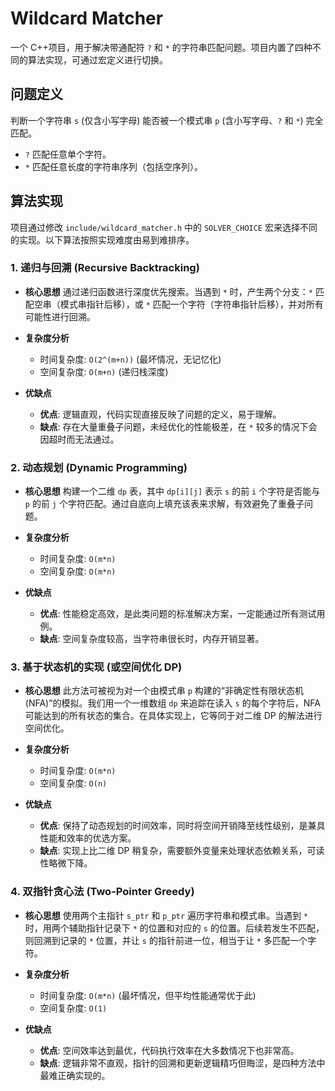 # Wildcard Matcher

一个 C++项目，用于解决带通配符 `?` 和 `*` 的字符串匹配问题。项目内置了四种不同的算法实现，可通过宏定义进行切换。

## 问题定义

判断一个字符串 `s` (仅含小写字母) 能否被一个模式串 `p` (含小写字母、`?` 和 `*`) 完全匹配。

- `?` 匹配任意单个字符。
- `*` 匹配任意长度的字符串序列（包括空序列）。

## 算法实现

项目通过修改 `include/wildcard_matcher.h` 中的 `SOLVER_CHOICE` 宏来选择不同的实现。以下算法按照实现难度由易到难排序。

### 1. 递归与回溯 (Recursive Backtracking)

- **核心思想**
  通过递归函数进行深度优先搜索。当遇到 `*` 时，产生两个分支：`*` 匹配空串（模式串指针后移），或 `*` 匹配一个字符（字符串指针后移），并对所有可能性进行回溯。

- **复杂度分析**

  - 时间复杂度: `O(2^(m+n))` (最坏情况，无记忆化)
  - 空间复杂度: `O(m+n)` (递归栈深度)

- **优缺点**
  - **优点**: 逻辑直观，代码实现直接反映了问题的定义，易于理解。
  - **缺点**: 存在大量重叠子问题，未经优化的性能极差，在 `*` 较多的情况下会因超时而无法通过。

### 2. 动态规划 (Dynamic Programming)

- **核心思想**
  构建一个二维 `dp` 表，其中 `dp[i][j]` 表示 `s` 的前 `i` 个字符是否能与 `p` 的前 `j` 个字符匹配。通过自底向上填充该表来求解，有效避免了重叠子问题。

- **复杂度分析**

  - 时间复杂度: `O(m*n)`
  - 空间复杂度: `O(m*n)`

- **优缺点**
  - **优点**: 性能稳定高效，是此类问题的标准解决方案，一定能通过所有测试用例。
  - **缺点**: 空间复杂度较高，当字符串很长时，内存开销显著。

### 3. 基于状态机的实现 (或空间优化 DP)

- **核心思想**
  此方法可被视为对一个由模式串 `p` 构建的“非确定性有限状态机 (NFA)”的模拟。我们用一个一维数组 `dp` 来追踪在读入 `s` 的每个字符后，NFA 可能达到的所有状态的集合。在具体实现上，它等同于对二维 DP 的解法进行空间优化。

- **复杂度分析**

  - 时间复杂度: `O(m*n)`
  - 空间复杂度: `O(n)`

- **优缺点**
  - **优点**: 保持了动态规划的时间效率，同时将空间开销降至线性级别，是兼具性能和效率的优选方案。
  - **缺点**: 实现上比二维 DP 稍复杂，需要额外变量来处理状态依赖关系，可读性略微下降。

### 4. 双指针贪心法 (Two-Pointer Greedy)

- **核心思想**
  使用两个主指针 `s_ptr` 和 `p_ptr` 遍历字符串和模式串。当遇到 `*` 时，用两个辅助指针记录下 `*` 的位置和对应的 `s` 的位置。后续若发生不匹配，则回溯到记录的 `*` 位置，并让 `s` 的指针前进一位，相当于让 `*` 多匹配一个字符。

- **复杂度分析**

  - 时间复杂度: `O(m*n)` (最坏情况，但平均性能通常优于此)
  - 空间复杂度: `O(1)`

- **优缺点**
  - **优点**: 空间效率达到最优，代码执行效率在大多数情况下也非常高。
  - **缺点**: 逻辑非常不直观，指针的回溯和更新逻辑精巧但晦涩，是四种方法中最难正确实现的。
